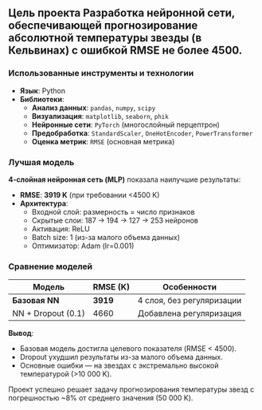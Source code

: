 ## Цель проекта Разработка нейронной сети, обеспечивающей прогнозирование абсолютной температуры звезды (в Кельвинах) с ошибкой RMSE не более 4500.


### **Использованные инструменты и технологии**  
- **Язык**: Python  
- **Библиотеки**:  
  - **Анализ данных**: `pandas`, `numpy`, `scipy`  
  - **Визуализация**: `matplotlib`, `seaborn`, `phik`  
  - **Нейронные сети**: `PyTorch` (многослойный перцептрон)  
  - **Предобработка**: `StandardScaler`, `OneHotEncoder`, `PowerTransformer`  
  - **Оценка метрик**: `RMSE` (основная метрика)  

### **Лучшая модель**  
**4-слойная нейронная сеть (MLP)** показала наилучшие результаты:  
- **RMSE**: **3919 K** (при требовании <4500 K)  
- **Архитектура**:  
  - Входной слой: размерность = число признаков  
  - Скрытые слои: 187 → 194 → 127 → 253 нейронов  
  - Активация: ReLU  
  - Batch size: 1 (из-за малого объема данных)  
  - Оптимизатор: Adam (lr=0.001)  

### **Сравнение моделей**  
| Модель               | RMSE (K) | Особенности                          |  
|----------------------|----------|--------------------------------------|  
| **Базовая NN**       | **3919** | 4 слоя, без регуляризации            |  
| NN + Dropout (0.1)   | 4660     | Добавлена регуляризация              |  

**Вывод**:  
- Базовая модель достигла целевого показателя (RMSE < 4500).  
- Dropout ухудшил результаты из-за малого объема данных.  
- Основные ошибки — на звездах с экстремально высокой температурой (>10 000 K).  

Проект успешно решает задачу прогнозирования температуры звезд с погрешностью ~8% от среднего значения (50 000 K).
